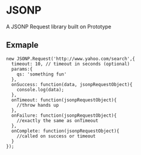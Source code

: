 # JSONP

  A JSONP Request library built on Prototype
  
## Exmaple


    new JSONP.Request('http://www.yahoo.com/search',{
      timeout: 10, // timeout in seconds (optional)
      params:{
        qs: 'something fun'
      },
      onSuccess: function(data, jsonpRequestObject){
        console.log(data);
      },
      onTimeout: function(jsonpRequestObject){
        //throw hands up
      },
      onFailure: function(jsonpRequestObject){
        //exactly the same as onTimeout
      },
      onComplete: function(jsonpRequestObject){
        //called on success or timeout
      }
    });
